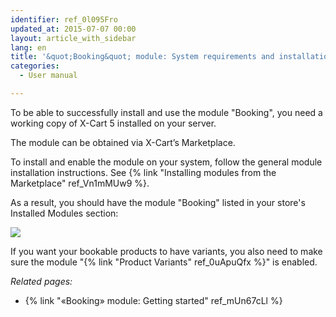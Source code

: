 ```yaml
---
identifier: ref_0l095Fro
updated_at: 2015-07-07 00:00
layout: article_with_sidebar
lang: en
title: '&quot;Booking&quot; module: System requirements and installation'
categories:
  - User manual

---
```


To be able to successfully install and use the module "Booking", you need a working copy of X-Cart 5 installed on your server.

The module can be obtained via X-Cart’s Marketplace.

To install and enable the module on your system, follow the general module installation instructions. See {% link "Installing modules from the Marketplace" ref_Vn1mMUw9 %}.

As a result, you should have the module "Booking" listed in your store's Installed Modules section:

![]({{site.baseurl}}/attachments/8749988/8718713.png)

If you want your bookable products to have variants, you also need to make sure the module "{% link "Product Variants" ref_0uApuQfx %}" is enabled.

_Related pages:_

*   {% link "«Booking» module: Getting started" ref_mUn67cLl %}
